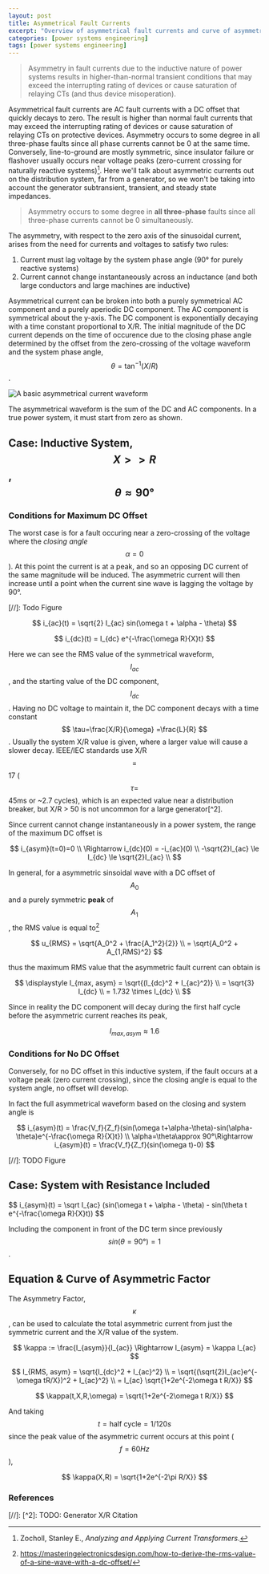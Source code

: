 ```yaml
---
layout: post
title: Asymmetrical Fault Currents
excerpt: "Overview of asymmetrical fault currents and curve of asymmetry factors back-calculation"
categories: [power systems engineering]
tags: [power systems engineering]
---
```


> Asymmetry in fault currents due to the inductive nature of power systems results in higher-than-normal transient conditions that may exceed the interrupting rating of devices or cause saturation of relaying CTs (and thus device misoperation).

Asymmetrical fault currents are AC fault currents with a DC offset that quickly decays to zero. The result is higher than normal fault currents that may exceed the interrupting rating of devices or cause saturation of relaying CTs on protective devices. Asymmetry occurs to some degree in all three-phase faults since all phase currents cannot be 0 at the same time. Conversely, line-to-ground are mostly symmetric, since insulator failure or flashover usually occurs near voltage peaks (zero-current crossing for naturally reactive systems)[^1]. Here we'll talk about asymmetric currents out on the distribution system, far from a generator, so we won't be taking into account the generator subtransient, transient, and steady state impedances.

> Asymmetry occurs to some degree in __all three-phase__ faults since all three-phase currents cannot be 0 simultaneously.

The asymmetry, with respect to the zero axis of the sinusoidal current, arises from the need for currents and voltages to satisfy two rules:

1. Current must lag voltage by the system phase angle (90° for purely reactive systems)
2. Current cannot change instantaneously across an inductance (and both large conductors and large machines are inductive)

Asymmetrical current can be broken into both a purely symmetrical AC component and a purely aperiodic DC component. The AC component is symmetrical about the y-axis. The DC component is exponentially decaying with a time constant proportional to X/R. The initial magnitude of the DC current depends on the time of occurence due to the closing phase angle determined by the offset from the zero-crossing of the voltage waveform and the system phase angle, $$\theta=\tan^{-1}(X/R)$$.

![A basic asymmetrical current waveform]({{"/assets/latex/asym-current/asym-current.pdf"}})

The asymmetrical waveform is the sum of the DC and AC components. In a true power system, it must start from zero as shown.

## Case: Inductive System, $$X>>R$$, $$\theta \approx 90°$$

### Conditions for Maximum DC Offset

The worst case is for a fault occuring near a zero-crossing of the voltage where the _closing angle_ $$\alpha=0$$). At this point the current is at a peak, and so an opposing DC current of the same magnitude will be induced. The asymmetric current will then increase until a point when the current sine wave is lagging the voltage by 90°.

[//]: Todo Figure

$$ i_{ac}(t) = \sqrt{2} I_{ac} sin(\omega t + \alpha - \theta) $$

$$ i_{dc}(t) = I_{dc} e^{-\frac{\omega R}{X}t} $$

Here we can see the RMS value of the symmetrical waveform, $$ I_{ac} $$, and the starting value of the DC component, $$I_{dc}$$. Having no DC voltage to maintain it, the DC component decays with a time constant $$ \tau=\frac{X/R}{\omega} =\frac{L}{R} $$. Usually the system X/R value is given, where a larger value will cause a slower decay. IEEE/IEC standards use X/R $$=$$ 17 ($$\tau =$$ 45ms or ~2.7 cycles), which is an expected value near a distribution breaker, but X/R > 50 is not uncommon for a large generator[^2].

Since current cannot change instantaneously in a power system, the range of the maximum DC offset is

$$
i_{asym}(t=0)=0 \\
\Rightarrow i_{dc}(0) = -i_{ac}(0)  \\
-\sqrt{2}I_{ac} \le I_{dc} \le \sqrt{2}I_{ac} \\
$$

In general, for a asymmetric sinsoidal wave with a DC offset of $$A_0$$ and a purely symmetric **peak** of $$A_1$$, the RMS value is equal to[^3]

$$ u_{RMS} = \sqrt{A_0^2 + \frac{A_1^2}{2}} \\
= \sqrt{A_0^2 + A_{1,RMS}^2} $$

thus the maximum RMS value that the asymmetric fault current can obtain is

$$ \displaystyle I_{max, asym} = \sqrt{(I_{dc}^2 + I_{ac}^2)} \\
= \sqrt{3} I_{dc} \\
= 1.732 \times I_{dc} \\
$$

Since in reality the DC component will decay during the first half cycle before the asymmetric current reaches its peak,

$$ I_{max,asym} \approx 1.6 $$

### Conditions for No DC Offset

Conversely, for no DC offset in this inductive system, if the fault occurs at a voltage peak (zero current crossing), since the closing angle is equal to the system angle, no offset will develop.

In fact the full asymmetrical waveform based on the closing and system angle is 

$$ i_{asym}(t) = \frac{V_f}{Z_f}(sin(\omega t+\alpha-\theta)-sin(\alpha-\theta)e^{-\frac{\omega R}{X}t}) \\
\alpha=\theta\approx 90°\Rightarrow i_{asym}(t) = \frac{V_f}{Z_f}(sin(\omega t)-0) $$

[//]: TODO Figure

## Case: System with Resistance Included

$$ i_{asym}(t) = \sqrt I_{ac} (sin(\omega t + \alpha - \theta) - sin(\theta t e^{-\frac{\omega R}{X}t)) $$

Including the component in front of the DC term since previously $$ sin(\theta=90°)=1 $$.


## Equation & Curve of Asymmetric Factor

The Asymmetry Factor, $$ \kappa $$, can be used to calculate the total asymmetric current from just the symmetric current and the X/R value of the system.


$$ \kappa := \frac{I_{asym}}{I_{ac}} \Rightarrow I_{asym} = \kappa I_{ac} $$

$$ I_{RMS, asym} = \sqrt{I_{dc}^2 + I_{ac}^2} \\
= \sqrt{(\sqrt{2}I_{ac}e^{-\omega tR/X})^2 + I_{ac}^2} \\
= I_{ac} \sqrt{1+2e^{-2\omega t R/X}}
$$

$$ \kappa(t,X,R,\omega) = \sqrt{1+2e^{-2\omega t R/X}} $$

And taking $$t=\text{half cycle}=1/120s $$ since the peak value of the asymmetric current occurs at this point ($$f=60Hz$$),

$$ \kappa(X,R) = \sqrt{1+2e^{-2\pi R/X}} $$




### References
[^1]: Zocholl, Stanley E., _Analyzing and Applying Current Transformers_.

[//]: [^2]: TODO: Generator X/R Citation

[^3]: <https://masteringelectronicsdesign.com/how-to-derive-the-rms-value-of-a-sine-wave-with-a-dc-offset/>